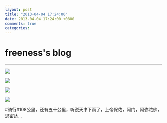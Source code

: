 ```yaml
---
layout: post
title: "2013-04-04 17:24:00"
date: 2013-04-04 17:24:00 +0800
comments: true
categories: 
---
```


# freeness's blog

----------

![](http://okqmqrbgo.bkt.clouddn.com/201304041724001.jpg)

![](http://okqmqrbgo.bkt.clouddn.com/201304041724002.jpg)

![](http://okqmqrbgo.bkt.clouddn.com/201304041724003.jpg)

![](http://okqmqrbgo.bkt.clouddn.com/201304041724004.jpg)

>
\#骑行\#108公里，还有五十公里，听说天津下雨了，上帝保佑，阿门，阿弥陀佛，思密达…